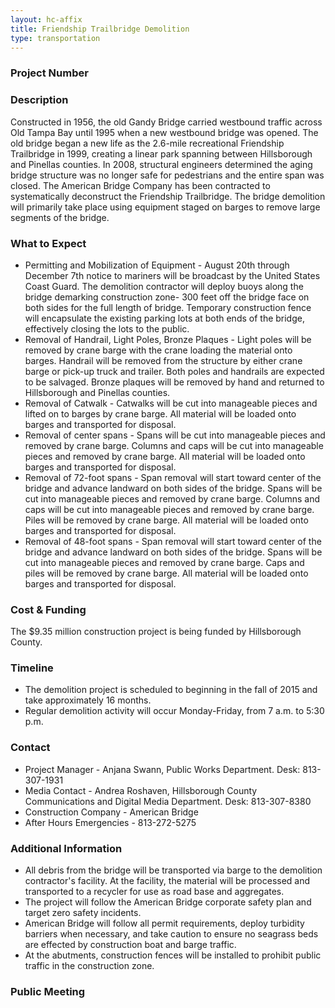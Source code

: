 ```yaml
---
layout: hc-affix
title: Friendship Trailbridge Demolition
type: transportation
---
```


### Project Number



### Description

Constructed in 1956, the old Gandy Bridge carried westbound traffic across Old Tampa Bay until 1995 when a new westbound bridge was opened. The old bridge began a new life as the 2.6-mile recreational Friendship Trailbridge in 1999, creating a linear park spanning between Hillsborough and Pinellas counties. In 2008, structural engineers determined the aging bridge structure was no longer safe for pedestrians and the entire span was closed. The American Bridge Company has been contracted to systematically deconstruct the Friendship Trailbridge. The bridge demolition will primarily take place using equipment staged on barges to remove large segments of the bridge.

### What to Expect

* Permitting and Mobilization of Equipment - August 20th through December 7th notice to mariners will be broadcast by the United States Coast Guard. The demolition contractor will deploy buoys along the bridge demarking construction zone- 300 feet off the bridge face on both sides for the full length of bridge. Temporary construction fence will encapsulate the existing parking lots at both ends of the bridge, effectively closing the lots to the public.
* Removal of Handrail, Light Poles, Bronze Plaques - Light poles will be removed by crane barge with the crane loading the material onto barges. Handrail will be removed from the structure by either crane barge or pick-up truck and trailer. Both poles and handrails are expected to be salvaged. Bronze plaques will be removed by hand and returned to Hillsborough and Pinellas counties.
* Removal of Catwalk - Catwalks will be cut into manageable pieces and lifted on to barges by crane barge. All material will be loaded onto barges and transported for disposal.
* Removal of center spans - Spans will be cut into manageable pieces and removed by crane barge. Columns and caps will be cut into manageable pieces and removed by crane barge. All material will be loaded onto barges and transported for disposal.
* Removal of 72-foot spans - Span removal will start toward center of the bridge and advance landward on both sides of the bridge. Spans will be cut into manageable pieces and removed by crane barge. Columns and caps will be cut into manageable pieces and removed by crane barge. Piles will be removed by crane barge. All material will be loaded onto barges and transported for disposal.
* Removal of 48-foot spans - Span removal will start toward center of the bridge and advance landward on both sides of the bridge. Spans will be cut into manageable pieces and removed by crane barge. Caps and piles will be removed by crane barge. All material will be loaded onto barges and transported for disposal.

### Cost & Funding

The $9.35 million construction project is being funded by Hillsborough County.

### Timeline

* The demolition project is scheduled to beginning in the fall of 2015 and take approximately 16 months.
* Regular demolition activity will occur Monday-Friday, from 7 a.m. to 5:30 p.m.

### Contact

* Project Manager - Anjana Swann, Public Works Department. Desk: 813-307-1931
* Media Contact - Andrea Roshaven, Hillsborough County Communications and Digital Media Department. Desk: 813-307-8380
* Construction Company - American Bridge
* After Hours Emergencies - 813-272-5275

### Additional Information

* All debris from the bridge will be transported via barge to the demolition contractor's facility. At the facility, the material will be processed and transported to a recycler for use as road base and aggregates.
* The project will follow the American Bridge corporate safety plan and target zero safety incidents.
* American Bridge will follow all permit requirements, deploy turbidity barriers when necessary, and take caution to ensure no seagrass beds are effected by construction boat and barge traffic.
* At the abutments, construction fences will be installed to prohibit public traffic in the construction zone.

### Public Meeting
